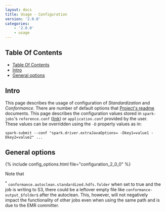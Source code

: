 ```yaml
---
layout: docs
title: Usage - Configuration
version: '2.0.0'
categories:
    - '2.0.0'
    - usage
---
```

## Table Of Contents
<!-- toc -->
- [Table Of Contents](#table-of-contents)
- [Intro](#intro)
- [General options](#general-options)
<!-- tocstop -->

## Intro

This page describes the usage of configuration of _Standardization_ and _Conformance_.
There are number of default options that [Project's readme][readme] documents.
This page describes the configuration values stored in `spark-jobs`'s `reference.conf` ([link][spark-app-conf]) or `application.conf` provided by the user.
These values can be overridden using the `-D` property values as in:

```shell
spark-submit --conf "spark.driver.extraJavaOptions= -Dkey1=value1 -Dkey2=value2" ...
```

## General options

{% include config_options.html file="configuration_2_0_0" %}

<!-- specific sections on Standardization & Conformance options may follow in the future -->

Note that

<sup>*</sup> <a id="note1"></a> `conformance.autoclean.standardized.hdfs.folder` when set to true and the job is writing to S3, there could be a leftover empty file like `conformance-output_$folder$` after the autoclean.
This, however, will not negatively impact the functionality of other jobs even when using the same path and is due to the EMR committer.

[readme]: https://github.com/AbsaOSS/enceladus/blob/master/README.md
[spark-app-conf]: https://github.com/AbsaOSS/enceladus/blob/master/spark-jobs/src/main/resources/reference.conf

